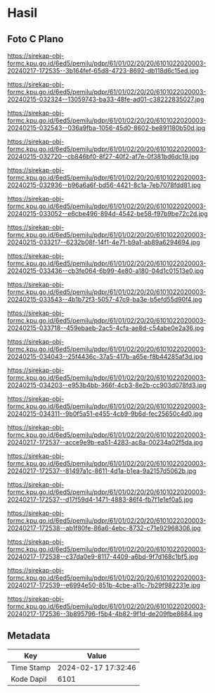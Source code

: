 # Hasil

## Foto C Plano

https://sirekap-obj-formc.kpu.go.id/6ed5/pemilu/pdpr/61/01/02/20/20/6101022020003-20240217-172535--3b164fef-65d8-4723-8692-db118d6c15ed.jpg

https://sirekap-obj-formc.kpu.go.id/6ed5/pemilu/pdpr/61/01/02/20/20/6101022020003-20240215-032324--13059743-ba33-48fe-ad01-c38222835027.jpg

https://sirekap-obj-formc.kpu.go.id/6ed5/pemilu/pdpr/61/01/02/20/20/6101022020003-20240215-032543--036a9fba-1056-45d0-8602-be891180b50d.jpg

https://sirekap-obj-formc.kpu.go.id/6ed5/pemilu/pdpr/61/01/02/20/20/6101022020003-20240215-032720--cb846bf0-8f27-40f2-af7e-0f381bd6dc19.jpg

https://sirekap-obj-formc.kpu.go.id/6ed5/pemilu/pdpr/61/01/02/20/20/6101022020003-20240215-032936--b96a6a6f-bd56-4421-8c1a-7eb7078fdd81.jpg

https://sirekap-obj-formc.kpu.go.id/6ed5/pemilu/pdpr/61/01/02/20/20/6101022020003-20240215-033052--e6cbe496-894d-4542-be58-f97b9be72c2d.jpg

https://sirekap-obj-formc.kpu.go.id/6ed5/pemilu/pdpr/61/01/02/20/20/6101022020003-20240215-033217--6232b08f-14f1-4e71-b9a1-ab89a6294694.jpg

https://sirekap-obj-formc.kpu.go.id/6ed5/pemilu/pdpr/61/01/02/20/20/6101022020003-20240215-033436--cb3fe064-6b99-4e80-a180-04d1c01513e0.jpg

https://sirekap-obj-formc.kpu.go.id/6ed5/pemilu/pdpr/61/01/02/20/20/6101022020003-20240215-033543--4b1b72f3-5057-47c9-ba3e-b5efd55d90f4.jpg

https://sirekap-obj-formc.kpu.go.id/6ed5/pemilu/pdpr/61/01/02/20/20/6101022020003-20240215-033718--459ebaeb-2ac5-4cfa-ae8d-c54abe0e2a36.jpg

https://sirekap-obj-formc.kpu.go.id/6ed5/pemilu/pdpr/61/01/02/20/20/6101022020003-20240215-034043--25f4436c-37a5-417b-a65e-f8b44285af3d.jpg

https://sirekap-obj-formc.kpu.go.id/6ed5/pemilu/pdpr/61/01/02/20/20/6101022020003-20240215-034203--e953b4bb-366f-4cb3-8e2b-cc903d078fd3.jpg

https://sirekap-obj-formc.kpu.go.id/6ed5/pemilu/pdpr/61/01/02/20/20/6101022020003-20240215-034311--9b0f5a51-e455-4cb9-9b6d-fec25650c4d0.jpg

https://sirekap-obj-formc.kpu.go.id/6ed5/pemilu/pdpr/61/01/02/20/20/6101022020003-20240217-172537--acce9e9b-ea51-4283-ac8a-00234a02f5da.jpg

https://sirekap-obj-formc.kpu.go.id/6ed5/pemilu/pdpr/61/01/02/20/20/6101022020003-20240217-172537--81497a1c-8611-4d1a-b1ea-9a2157d5062b.jpg

https://sirekap-obj-formc.kpu.go.id/6ed5/pemilu/pdpr/61/01/02/20/20/6101022020003-20240217-172537--d17f59d4-1471-4883-86f4-fb7f1e1ef0a5.jpg

https://sirekap-obj-formc.kpu.go.id/6ed5/pemilu/pdpr/61/01/02/20/20/6101022020003-20240217-172538--ab1f80fe-86a6-4ebc-8732-c71e92968306.jpg

https://sirekap-obj-formc.kpu.go.id/6ed5/pemilu/pdpr/61/01/02/20/20/6101022020003-20240217-172538--c37da0e9-8117-4409-a6bd-9f7d168c1bf5.jpg

https://sirekap-obj-formc.kpu.go.id/6ed5/pemilu/pdpr/61/01/02/20/20/6101022020003-20240217-172539--e6994e50-851b-4cbe-a11c-7b29f982231e.jpg

https://sirekap-obj-formc.kpu.go.id/6ed5/pemilu/pdpr/61/01/02/20/20/6101022020003-20240217-172536--3b895796-f5b4-4b82-9f1d-de209fbe8684.jpg


## Metadata

| Key        | Value               |
| ---------- | ------------------- |
| Time Stamp | 2024-02-17 17:32:46 |
| Kode Dapil | 6101                |



